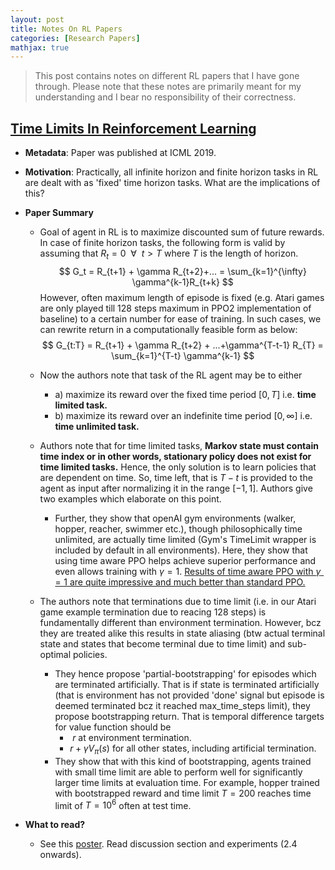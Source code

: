 ```yaml
---
layout: post
title: Notes On RL Papers
categories: [Research Papers]
mathjax: true
---
```


> This post contains notes on different RL papers that I have gone through. Please note that these notes are primarily meant for my understanding and I bear no responsibility of their correctness.

## [Time Limits In Reinforcement Learning](https://arxiv.org/abs/1712.00378)

- **Metadata**: Paper was published at ICML 2019. 

- **Motivation**: Practically, all infinite horizon and finite horizon tasks in RL are dealt with as 'fixed' time horizon tasks. What are the implications of this? 

- **Paper Summary**

  - Goal of agent in RL is to maximize discounted sum of future rewards. In case of finite horizon tasks, the following form is valid by assuming that $R_t = 0 \ \ \forall \ \ t>T$ where $T$ is the length of horizon.  
    $$
    G_t = R_{t+1} + \gamma R_{t+2}+... = \sum_{k=1}^{\infty} \gamma^{k-1}R_{t+k}
    $$
    However, often maximum length of episode is fixed (e.g. Atari games are only played till 128 steps maximum in PPO2 implementation of baseline) to a certain number for ease of training. In such cases, we can rewrite return in a computationally feasible form as below: 
    $$
    G_{t:T} = R_{t+1} + \gamma R_{t+2} + ...+\gamma^{T-t-1} R_{T} = \sum_{k=1}^{T-t} \gamma^{k-1}
    $$

  - Now the authors note that task of the RL agent may be to either 

    - a) maximize its reward over the fixed time period $[0,T]$ i.e. **time limited task.**
    - b) maximize its reward over an indefinite time period $[0, \infty]$ i.e. **time unlimited task.**

  - Authors note that for time limited tasks, **Markov state must contain time index or in other words, stationary policy does not exist for time limited tasks.** Hence, the only solution is to learn policies that are dependent on time. So, time left, that is $T-t$ is provided to the agent as input after normalizing it in the range $[-1,1]$. Authors give two examples which elaborate on this point. 

    - Further, they show that openAI gym environments (walker, hopper, reacher, swimmer etc.), though philosophically time unlimited, are actually time limited (Gym's TimeLimit wrapper is included by default in all environments). Here, they show that using time aware PPO helps achieve superior performance and even allows training with $\gamma = 1$. <u>Results of time aware PPO with $\gamma=1$ are quite impressive and much better than standard PPO.</u>

  - The authors note that terminations due to time limit (i.e. in our Atari game example termination due to reacing 128 steps) is fundamentally different than environment termination. However, bcz they are treated alike this results in state aliasing (btw actual terminal state and states that become terminal due to time limit) and sub-optimal policies. 

    - They hence propose 'partial-bootstrapping' for episodes which are terminated artificially. That is if state is terminated artificially (that is environment has not provided 'done' signal but episode is deemed terminated bcz it reached max_time_steps limit), they propose bootstrapping return. That is temporal difference targets for value function should be 
      - ​	$r$ at environment termination. 
      - $r + \gamma V_{\pi}(s)$ for all other states, including artificial termination. 
    - They show that with this kind of bootstrapping, agents trained with small time limit are able to perform well for significantly larger time limits at evaluation time. For example, hopper trained with bootstrapped reward and time limit $T=200$ reaches time limit of $T = 10^6$ often at test time. 

- **What to read?**

  - See this [poster](https://fabiopardo.github.io/posters/time_limits_in_rl.pdf). Read discussion section and experiments (2.4 onwards).

